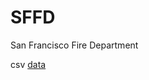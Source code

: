 # SFFD
San Francisco Fire Department

csv [data](https://raw.githubusercontent.com/NicJC/SFFD/main/San%20Francisco%20Fire%20Dept.csv)
